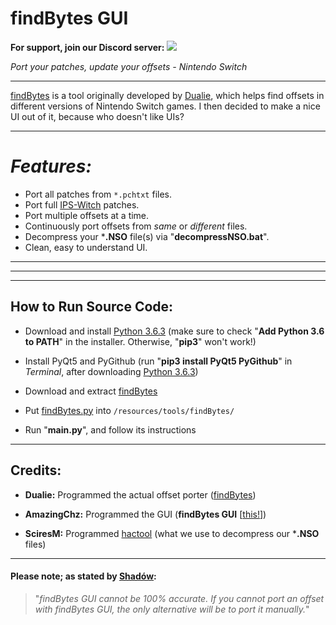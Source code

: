 # findBytes GUI
**For support, join our Discord server:** <a href="https://discord.gg/mmhgFQk"><img src="https://discordapp.com/api/guilds/427932365457719297/widget.png?style=shield" /></a>

*Port your patches, update your offsets - Nintendo Switch*

---

[findBytes](https://gist.github.com/3096/ffd6d257f148aab0b74bfc50dfe43e80) is a tool originally developed by [Dualie](https://github.com/3096), which helps find offsets in different versions of Nintendo Switch games. I then decided to make a nice UI out of it, because who doesn't like UIs?

---

# *Features:*
 - Port all patches from `*.pchtxt` files.
 - Port full [IPS-Witch](https://github.com/3096/ipswitch/releases) patches.
 - Port multiple offsets at a time.
 - Continuously port offsets from *same* or *different* files.
 - Decompress your ***.NSO** file(s) via "**decompressNSO.bat**".
 - Clean, easy to understand UI.
 

---
---
---

## How to Run Source Code:

  - Download and install [Python 3.6.3](https://www.python.org/downloads/release/python-363/) (make sure to check "**Add Python 3.6 to PATH**" in the installer. Otherwise, "**pip3**" won't work!)

  - Install PyQt5 and PyGithub (run "**pip3 install PyQt5 PyGithub**" in *Terminal*, after downloading [Python 3.6.3](https://www.python.org/downloads/release/python-363/))
  
  - Download and extract [findBytes](https://gist.github.com/3096/ffd6d257f148aab0b74bfc50dfe43e80)
  
  - Put [findBytes.py](https://gist.github.com/3096/ffd6d257f148aab0b74bfc50dfe43e80) into `/resources/tools/findBytes/`
  
  - Run "**main.py**", and follow its instructions
  
---

## Credits:

  - **Dualie:** Programmed the actual offset porter ([findBytes](https://gist.github.com/3096/ffd6d257f148aab0b74bfc50dfe43e80))

  - **AmazingChz:** Programmed the GUI (**findBytes GUI** [[this!](https://github.com/AmazingChz/findBytes-GUI/releases/latest)])

  - **SciresM:** Programmed [hactool](https://github.com/SciresM/hactool/releases/latest) (what we use to decompress our ***.NSO** files)

---

#### Please note; as stated by [Shadów](https://github.com/shadowninja108):
> "*findBytes GUI cannot be 100% accurate. If you cannot port an offset with findBytes GUI, the only alternative will be to port it manually.*"

